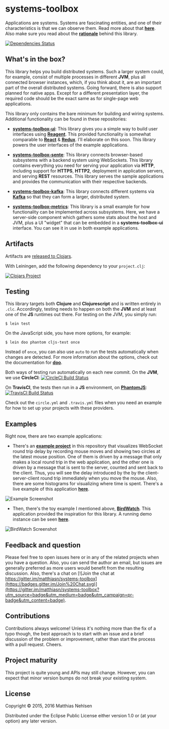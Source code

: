 # systems-toolbox

Applications are systems. Systems are fascinating entities, and one of their characteristics is that we can observe them. Read more about that **[here](doc/systems-thinking.md)**. Also make sure you read about the **[rationale](doc/rationale.md)** behind this library.

[![Dependencies Status](https://jarkeeper.com/matthiasn/systems-toolbox/status.svg)](https://jarkeeper.com/matthiasn/systems-toolbox)


## What's in the box?

This library helps you build distributed systems. Such a larger system could, for example, consist of multiple processes in different **JVM**, plus all connected browser instances, which, if you think about it, are an important part of the overall distributed systems. Going forward, there is also support planned for native apps. Except for a different presentation layer, the required code should be the exact same as for single-page web applications.

This library only contains the bare minimum for building and wiring systems. Additional functionality can be found in these repositories:

* **[systems-toolbox-ui](https://github.com/matthiasn/systems-toolbox-ui)**: This library gives you a simple way to build user interfaces using **[Reagent](https://github.com/reagent-project/reagent)**. This provided functionality is somewhat comparable to **[React](https://facebook.github.io/react/)** & **[Redux](https://github.com/reactjs/redux)**. I'll elaborate on this soon. This library powers the user interfaces of the example applications.

* **[systems-toolbox-sente](https://github.com/matthiasn/systems-toolbox-sente)**: This library connects browser-based subsystems with a backend system using WebSockets. This library contains everything you need for serving your application via **HTTP**, including support for **HTTPS**, **HTTP2**, deployment in application servers, and serving **REST** resources. This library serves the sample applications and provides the communication with their respective backends.

* **[systems-toolbox-kafka](https://github.com/matthiasn/systems-toolbox-kafka)**: This library connects different systems via **[Kafka](http://kafka.apache.org/)** so that they can form a larger, distributed system.


* **[systems-toolbox-metrics](https://github.com/matthiasn/systems-toolbox-metrics)**: This library is a small example for how functionality can be implemented across subsystems. Here, we have a server-side component which gathers some stats about the host and JVM, plus a UI "widget" that can be embedded in a **systems-toolbox-ui** interface. You can see it in use in both example applications.


## Artifacts

Artifacts are [released to Clojars](https://clojars.org/matthiasn/systems-toolbox).

With Leiningen, add the following dependency to your `project.clj`:

[![Clojars Project](https://img.shields.io/clojars/v/matthiasn/systems-toolbox.svg)](https://clojars.org/matthiasn/systems-toolbox)


## Testing

This library targets both **Clojure** and **Clojurescript** and is written entirely in `.clc`. Accordingly, testing needs to happen on both the **JVM** and at least one of the **JS** runtimes out there. For testing on the JVM, you simply run:

    $ lein test

On the JavaScript side, you have more options, for example:

    $ lein doo phantom cljs-test once

Instead of `once`, you can also use `auto` to run the tests automatically when changes are detected. For more information about the options, check out the documentation for **[doo](https://github.com/bensu/doo)**.

Both ways of testing run automatically on each new commit. On the **JVM**, we use **CircleCI**: [![CircleCI Build Status](https://circleci.com/gh/matthiasn/systems-toolbox.svg?&style=shield&circle-token=24e698236c3b69afa71b954d829fbb9f9fb7c34d)](https://circleci.com/gh/matthiasn/systems-toolbox)

On **TravisCI**, the tests then run in a **JS** environment, on **[PhantomJS](http://phantomjs.org/)**: [![TravisCI Build Status](https://travis-ci.org/matthiasn/systems-toolbox.svg?branch=master)](https://travis-ci.org/matthiasn/systems-toolbox)

Check out the `circle.yml` and `.travis.yml` files when you need an example for how to set up your projects with these providers.


## Examples

Right now, there are two example applications:

* There's an **[example project](https://github.com/matthiasn/systems-toolbox/tree/master/examples/trailing-mouse-pointer)** in this repository that visualizes WebSocket round trip delay by recording mouse moves and showing two circles at the latest mouse position. One of them is driven by a message that only makes a local round trip in the web application, and the other one is driven by a message that is sent to the server, counted and sent back to the client. Thus, you will see the delay introduced by the by the client-server-client round trip immediately when you move the mouse. Also, there are some histograms for visualizing where time is spent. There's a live example of this application **[here](http://systems-toolbox.matthiasnehlsen.com/)**.

![Example Screenshot](./doc/example.png)

* Then, there's the toy example I mentioned above, **[BirdWatch](https://github.com/matthiasn/BirdWatch)**. This application provided the inspiration for this library. A running demo instance can be seen **[here](http://birdwatch.matthiasnehlsen.com)**.

![BirdWatch Screenshot](./doc/birdwatch.png)


## Feedback and question

Please feel free to open issues here or in any of the related projects when you have a question. Also, you can send the author an email, but issues are generally preferred as more users would benefit from the resulting discussion. Also, there's a chat on [![Join the chat at https://gitter.im/matthiasn/systems-toolbox](https://badges.gitter.im/Join%20Chat.svg)](https://gitter.im/matthiasn/systems-toolbox?utm_source=badge&utm_medium=badge&utm_campaign=pr-badge&utm_content=badge).


## Contributions

Contributions always welcome! Unless it's nothing more than the fix of a typo though, the best approach is to start with an issue and a brief discussion of the problem or improvement, rather than start the process with a pull request. Cheers.


## Project maturity

This project is quite young and APIs may still change. However, you can expect that minor version bumps do not break your existing system. 


## License

Copyright © 2015, 2016 Matthias Nehlsen

Distributed under the Eclipse Public License either version 1.0 or (at your option) any later version.
